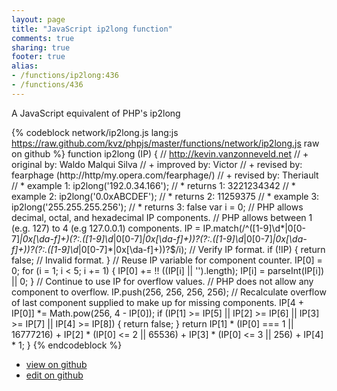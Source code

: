 ```yaml
---
layout: page
title: "JavaScript ip2long function"
comments: true
sharing: true
footer: true
alias:
- /functions/ip2long:436
- /functions/436
---
```

A JavaScript equivalent of PHP's ip2long

{% codeblock network/ip2long.js lang:js https://raw.github.com/kvz/phpjs/master/functions/network/ip2long.js raw on github %}
function ip2long (IP) {
    // http://kevin.vanzonneveld.net
    // +   original by: Waldo Malqui Silva
    // +   improved by: Victor
    // +    revised by: fearphage (http://http/my.opera.com/fearphage/)
    // +    revised by: Theriault
    // *     example 1: ip2long('192.0.34.166');
    // *     returns 1: 3221234342
    // *     example 2: ip2long('0.0xABCDEF');
    // *     returns 2: 11259375
    // *     example 3: ip2long('255.255.255.256');
    // *     returns 3: false
    var i = 0;
    // PHP allows decimal, octal, and hexadecimal IP components.
    // PHP allows between 1 (e.g. 127) to 4 (e.g 127.0.0.1) components.
    IP = IP.match(/^([1-9]\d*|0[0-7]*|0x[\da-f]+)(?:\.([1-9]\d*|0[0-7]*|0x[\da-f]+))?(?:\.([1-9]\d*|0[0-7]*|0x[\da-f]+))?(?:\.([1-9]\d*|0[0-7]*|0x[\da-f]+))?$/i); // Verify IP format.
    if (!IP) {
        return false; // Invalid format.
    }
    // Reuse IP variable for component counter.
    IP[0] = 0;
    for (i = 1; i < 5; i += 1) {
        IP[0] += !! ((IP[i] || '').length);
        IP[i] = parseInt(IP[i]) || 0;
    }
    // Continue to use IP for overflow values.
    // PHP does not allow any component to overflow.
    IP.push(256, 256, 256, 256);
    // Recalculate overflow of last component supplied to make up for missing components.
    IP[4 + IP[0]] *= Math.pow(256, 4 - IP[0]);
    if (IP[1] >= IP[5] || IP[2] >= IP[6] || IP[3] >= IP[7] || IP[4] >= IP[8]) {
        return false;
    }
    return IP[1] * (IP[0] === 1 || 16777216) + IP[2] * (IP[0] <= 2 || 65536) + IP[3] * (IP[0] <= 3 || 256) + IP[4] * 1;
}
{% endcodeblock %}

 - [view on github](https://github.com/kvz/phpjs/blob/master/functions/network/ip2long.js)
 - [edit on github](https://github.com/kvz/phpjs/edit/master/functions/network/ip2long.js)
